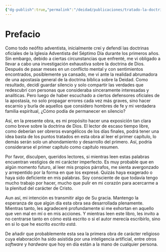 ```yaml
---
{"dg-publish":true,"permalink":"/deidad/publicaciones/tratado-la-doctrina-de-dios/01-prefacio/","dgPassFrontmatter":true}
---
```



# Prefacio

Como todo neófito adventista, inicialmente creí y defendí las doctrinas oficiales de la Iglesia Adventista del Séptimo Día durante los primeros años. Sin embargo, debido a ciertas circunstancias que enfrenté, me vi obligado a llevar a cabo una investigación exhaustiva sobre la doctrina de Dios. Después de pasar meses en un conflicto mental y con sentimientos encontrados, posiblemente ya cansado, me vi ante la realidad abrumadora de una apostasía general de la doctrina bíblica sobre la Deidad. Como resultado, decidí guardar silencio y solo compartir las verdades que redescubrí con personas que consideraba sinceramente interesadas y analíticas. Pero luego de haber escuchado a ciertos defensores oficiales de la apostasía, no solo propagar errores cada vez más graves, sino hacer escarnio y burla de aquellos que considero hombres de fe y mi verdadera familia espiritual, ¿Cómo podía de permanecer en silencio?

Así, en la presente obra, es mi propósito hacer una exposición tan clara como breve sobre la doctrina de Dios. El lector de escaso tiempo libre, como deberían ser obreros evangélicos de los días finales, podrá tener una idea basta de los puntos tratados en esta obra al leer el primer capítulo, lo demás serán solo un ahondamiento y desarrollo del primero. Así, podría considerarse el primer capítulo como capítulo resumen.

Por favor, disculpen, queridos lectores, si mientras leen estas palabras encuentran vestigios de mi carácter imperfecto. Es muy probable que en algún momento futuro, al leer mis propios párrafos, me sienta avergonzado y arrepentido por la forma en que los expresé. Quizás haya exagerado o haya sido deficiente en mis palabras. Soy consciente de que todavía tengo mucho trabajo por hacer, mucho que pulir en mi corazón para acercarme a la plenitud del carácter de Cristo.

Aun así, mi intención es transmitir algo de Su gracia. Mantengo la esperanza de que algún día esta obra sea desarrollada plenamente. Mientras tanto, les agradeceré profundamente si me exhortan en aquello que ven mal en mí o en mis acciones. Y mientras leen este libro, les invito a no centrarse tanto en cómo está escrito o si el autor merecía escribirlo, sino en si lo que he escrito *escrito está*.

De añadir que probablemente esta sea la primera obra de carácter religioso cuya elaboración ha sido asistida por una inteligencia artificial, entre otros *software* y *hardware* que hoy en día están a la mano de cualquier persona.
